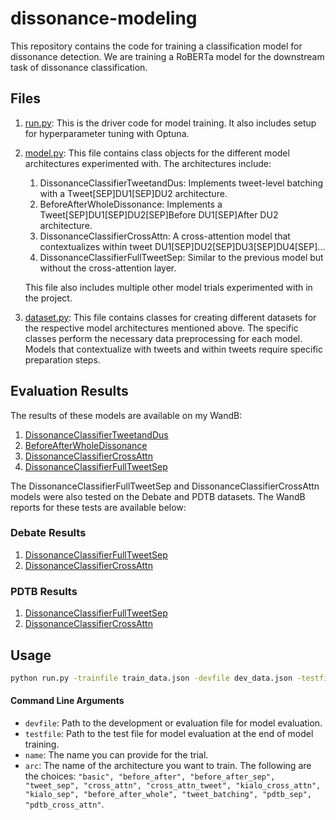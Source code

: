 # dissonance-modeling

This repository contains the code for training a classification model for dissonance detection. We are training a RoBERTa model for the downstream task of dissonance classification.

## Files

1. [run.py](./src/run.py): This is the driver code for model training. It also includes setup for hyperparameter tuning with Optuna.
2. [model.py](./src/model.py): This file contains class objects for the different model architectures experimented with. The architectures include:
   1. DissonanceClassifierTweetandDus: Implements tweet-level batching with a Tweet[SEP]DU1[SEP]DU2 architecture.
   2. BeforeAfterWholeDissonance: Implements a Tweet[SEP]DU1[SEP]DU2[SEP]Before DU1[SEP]After DU2 architecture.
   3. DissonanceClassifierCrossAttn: A cross-attention model that contextualizes within tweet DU1[SEP]DU2[SEP]DU3[SEP]DU4[SEP]...
   4. DissonanceClassifierFullTweetSep: Similar to the previous model but without the cross-attention layer.
   
   This file also includes multiple other model trials experimented with in the project.
 
3. [dataset.py](./src/dataset.py): This file contains classes for creating different datasets for the respective model architectures mentioned above. The specific classes perform the necessary data preprocessing for each model. Models that contextualize with tweets and within tweets require specific preparation steps.

## Evaluation Results

The results of these models are available on my WandB:

1. [DissonanceClassifierTweetandDus](https://api.wandb.ai/links/sujeethav/t6w69id3)
2. [BeforeAfterWholeDissonance](https://api.wandb.ai/links/sujeethav/ix2pvwli)
3. [DissonanceClassifierCrossAttn](https://api.wandb.ai/links/sujeethav/45da2r2k)
4. [DissonanceClassifierFullTweetSep](https://api.wandb.ai/links/sujeethav/oa96pmuz)

The DissonanceClassifierFullTweetSep and DissonanceClassifierCrossAttn models were also tested on the Debate and PDTB datasets. The WandB reports for these tests are available below:

### Debate Results
1. [DissonanceClassifierFullTweetSep](https://api.wandb.ai/links/sujeethav/tutxth2a)
2. [DissonanceClassifierCrossAttn](https://api.wandb.ai/links/sujeethav/4dmuip8w)

### PDTB Results
1. [DissonanceClassifierFullTweetSep](https://api.wandb.ai/links/sujeethav/36o2sa63)
2. [DissonanceClassifierCrossAttn](https://api.wandb.ai/links/sujeethav/5zg4omo1)

## Usage

```bash
python run.py -trainfile train_data.json -devfile dev_data.json -testfile test_data.json --name tweet_sep_model_only_pairs --arc tweet_sep
```

#### Command Line Arguments
- `devfile`: Path to the development or evaluation file for model evaluation.
- `testfile`: Path to the test file for model evaluation at the end of model training.
- `name`: The name you can provide for the trial.
- `arc`: The name of the architecture you want to train. The following are the choices: `"basic", "before_after", "before_after_sep", "tweet_sep", "cross_attn", "cross_attn_tweet", "kialo_cross_attn", "kialo_sep", "before_after_whole", "tweet_batching", "pdtb_sep", "pdtb_cross_attn"`.

